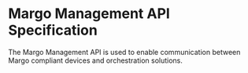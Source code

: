 # Margo Management API Specification

The Margo Management API is used to enable communication between Margo compliant devices and orchestration solutions.
